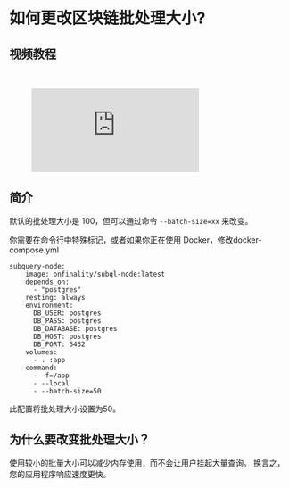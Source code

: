 # 如何更改区块链批处理大小?

## 视频教程

<br/>
<figure class="video_container">
  <iframe src="https://www.youtube.com/embed/LO_Gea_IN_s" frameborder="0" allowfullscreen="true"></iframe>
</figure>

## 简介

默认的批处理大小是 100，但可以通过命令 `--batch-size=xx` 来改变。

你需要在命令行中特殊标记，或者如果你正在使用 Docker，修改docker-compose.yml

```shell
subquery-node:
    image: onfinality/subql-node:latest
    depends_on:
      - "postgres"
    resting: always
    environment:
      DB_USER: postgres
      DB_PASS: postgres
      DB_DATABASE: postgres
      DB_HOST: postgres
      DB_PORT: 5432
    volumes:
      - . :app
    command:
      - -f=/app
      - --local
      - --batch-size=50

```

此配置将批处理大小设置为50。

## 为什么要改变批处理大小？

使用较小的批量大小可以减少内存使用，而不会让用户挂起大量查询。 换言之，您的应用程序响应速度更快。 